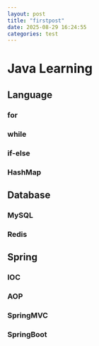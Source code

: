 ```yaml
---
layout: post
title: "firstpost"
date: 2025-08-29 16:24:55
categories: test
---
```

# Java Learning
## Language
### for
### while
### if-else
### HashMap
## Database
### MySQL
### Redis
## Spring
### IOC
### AOP
### SpringMVC
### SpringBoot
